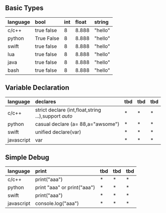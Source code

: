 ## Basic Types
| language | bool          | int           | float       | string     |
| :---     |     :---      | :---          | :---        | :---       |
| c/c++    | true false    | 8             | 8.888   | "hello"    |
| python   | True False    | 8             | 8.888   | "hello"    |
| swift    | true false    | 8             | 8.888   | "hello"    |
| lua      | true false    | 8             | 8.888   | "hello"    |
| java     | true false    | 8             | 8.888   | "hello"    |
| bash     | true false    | 8             | 8.888   | "hello"    |


## Variable Declaration
| language | declares          | tbd           | tbd       | tbd     |
| :---     |     :---      | :---          | :---        | :---       |
| c/c++    | strict declare (int,float,string ...),support *auto*    | *             | *   | *    |
| python   | casual declare (a= 88,a="awsome")    | *             | *   | *   |
| swift    | unified declare(var)   | *             | *   | *    |
| javascript    | var           | *             | *  | *  |

## Simple Debug
| language | print          | tbd           | tbd       | tbd     |
| :---     |     :---      | :---          | :---        | :---       |
| c/c++    | print("aaa")    | *             | *   | *    |
| python   | print "aaa" or print("aaa")    | *             | *   | *   |
| swift    | print("aaa")  | *             | *   | *    |
| javascript    | console.log("aaa")           | *             | *  | *  |